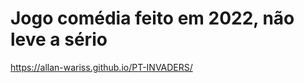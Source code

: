 <h1>Jogo comédia feito em 2022, não leve a sério</h1>

<a>https://allan-wariss.github.io/PT-INVADERS/</a>

